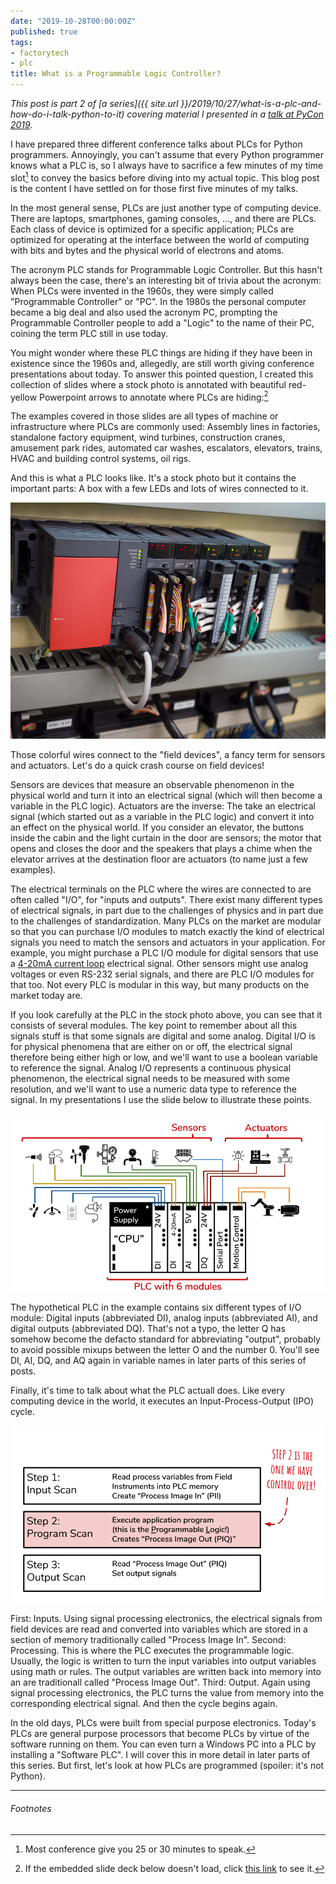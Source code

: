 ```yaml
---
date: "2019-10-28T00:00:00Z"
published: true
tags:
- factorytech
- plc
title: What is a Programmable Logic Controller?
---
```


*This post is part 2 of [a series]({{ site.url }}/2019/10/27/what-is-a-plc-and-how-do-i-talk-python-to-it) covering material I presented in a [talk at PyCon 2019](https://jonasneubert.com/talks/python2019.html).*

I have prepared three different conference talks about PLCs for Python programmers.
Annoyingly, you can't assume that every Python programmer knows what a PLC is, so I always have to sacrifice a few minutes of my time slot[^1] to convey the basics before diving into my actual topic.
This blog post is the content I have settled on for those first five minutes of my talks.

In the most general sense, PLCs are just another type of computing device.
There are laptops, smartphones, gaming consoles, ..., and there are PLCs.
Each class of device is optimized for a specific application;
PLCs are optimized for operating at the interface between the world of computing with bits and bytes and the physical world of electrons and atoms.

The acronym PLC stands for Programmable Logic Controller.
But this hasn't always been the case, there's an interesting bit of trivia about the acronym:
When PLCs were invented in the 1960s, they were simply called "Programmable Controller" or "PC".
In the 1980s the personal computer became a big deal and also used the acronym PC, prompting the Programmable Controller people to add a "Logic" to the name of their PC, coining the term PLC still in use today.

You might wonder where these PLC things are hiding if they have been in existence since the 1960s and, allegedly, are still worth giving conference presentations about today.
To answer this pointed question, I created this collection of slides where a stock photo is annotated with beautiful red-yellow Powerpoint arrows to annotate where PLCs are hiding:[^2]

<script async class="speakerdeck-embed" data-id="849636c44b2349ef9e811106794fe85c" data-ratio="1.77777777777778" src="//speakerdeck.com/assets/embed.js"></script>

The examples covered in those slides are all types of machine or infrastructure where PLCs are commonly used:
Assembly lines in factories, standalone factory equipment, wind turbines, construction cranes, amusement park rides, automated car washes, escalators, elevators, trains, HVAC and building control systems, oil rigs.

And this is what a PLC looks like.
It's a stock photo but it contains the important parts:
A box with a few LEDs and lots of wires connected to it.

![Stock photo of a Programmable Logic Controller (PLC)](/assets/2019/2019-10-28-this-is-what-a-plc-looks-like.jpg)



Those colorful wires connect to the "field devices", a fancy term for sensors and actuators.
Let's do a quick crash course on field devices!

Sensors are devices that measure an observable phenomenon in the physical world and turn it into an electrical signal (which will then become a variable in the PLC logic).
Actuators are the inverse:
The take an electrical signal (which started out as a variable in the PLC logic) and convert it into an effect on the physical world.
If you consider an elevator, the buttons inside the cabin and the light curtain in the door are sensors; the motor that opens and closes the door and the speakers that plays a chime when the elevator arrives at the destination floor are actuators (to name just a few examples).

The electrical terminals on the PLC where the wires are connected to are often called "I/O", for "inputs and outputs".
There exist many different types of electrical signals, in part due to the challenges of physics and in part due to the challenges of standardization.
Many PLCs on the market are modular so that you can purchase I/O modules to match exactly the kind of electrical signals you need to match the sensors and actuators in your application.
For example, you might purchase a PLC I/O module for digital sensors that use a [4-20mA current loop](https://en.wikipedia.org/wiki/Current_loop) electrical signal.
Other sensors might use analog voltages or even RS-232 serial signals, and there are PLC I/O modules for that too.
Not every PLC is modular in this way, but many products on the market today are.

If you look carefully at the PLC in the stock photo above, you can see that it consists of several modules.
The key point to remember about all this signals stuff is that some signals are digital and some analog.
Digital I/O is for physical phenomena that are either on or off, the electrical signal therefore being either high or low, and we'll want to use a boolean variable to reference the signal.
Analog I/O represents a continuous physical phenomenon, the electrical signal needs to be measured with some resolution, and we'll want to use a numeric data type to reference the signal.
In my presentations I use the slide below to illustrate these points.

![Example schematic of a PLC with six different I/O modules to connect to various types of field device](/assets/2019/2019-10-28-schematic.png)

The hypothetical PLC in the example contains six different types of I/O module:
Digital inputs (abbreviated DI), analog inputs (abbreviated AI), and digital outputs (abbreviated DQ).
That's not a typo, the letter Q has somehow become the defacto standard for abbreviating "output", probably to avoid possible mixups between the letter O and the number 0.
You'll see DI, AI, DQ, and AQ again in variable names in later parts of this series of posts.

Finally, it's time to talk about what the PLC actuall does.
Like every computing device in the world, it executes an Input-Process-Output (IPO) cycle.

![Input-Process-Output. The PLC runs this cycle indefinitely. The second step is the programmable one.](/assets/2019/2019-10-28-input-process-output-cycle.png)

First: Inputs.
Using signal processing electronics, the electrical signals from field devices are read and converted into variables which are stored in a section of memory traditionally called "Process Image In".
Second: Processing.
This is where the PLC executes the programmable logic.
Usually, the logic is written to turn the input variables into output variables using math or rules.
The output variables are written back into memory into an are traditionall called "Process Image Out".
Third: Output.
Again using signal processing electronics, the PLC turns the value from memory into the corresponding electrical signal.
And then the cycle begins again.

In the old days, PLCs were built from special purpose electronics.
Today's PLCs are general purpose processors that become PLCs by virtue of the software running on them.
You can even turn a Windows PC into a PLC by installing a "Software PLC".
I will cover this in more detail in later parts of this series.
But first, let's look at how PLCs are programmed (spoiler: it's not Python).


---

###### Footnotes

[^1]: Most conference give you 25 or 30 minutes to speak.

[^2]: If the embedded slide deck below doesn't load, click [this link](https://speakerdeck.com/jonemo/plc-inside-gallery) to see it.